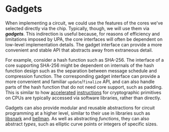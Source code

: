 # Gadgets

When implementing a circuit, we could use the features of the cores we've selected directly
via the chip. Typically, though, we will use them via ***gadgets***. This indirection is
useful because, for reasons of efficiency and limitations imposed by UPA, the core interfaces
will often be dependent on low-level implementation details. The gadget interface can provide
a more convenient and stable API that abstracts away from extraneous detail.

For example, consider a hash function such as SHA-256. The interface of a core supporting
SHA-256 might be dependent on internals of the hash function design such as the separation
between message schedule and compression function. The corresponding gadget interface can
provide a more convenient and familiar `update`/`finalize` API, and can also handle parts
of the hash function that do not need core support, such as padding. This is similar to how
[accelerated](https://software.intel.com/content/www/us/en/develop/articles/intel-sha-extensions.html)
[instructions](https://developer.arm.com/documentation/ddi0514/g/introduction/about-the-cortex-a57-processor-cryptography-engine)
for cryptographic primitives on CPUs are typically accessed via software libraries, rather
than directly.

Gadgets can also provide modular and reusable abstractions for circuit programming
at a higher level, similar to their use in libraries such as
[libsnark](https://github.com/christianlundkvist/libsnark-tutorial) and
[bellman](https://electriccoin.co/blog/bellman-zksnarks-in-rust/). As well as abstracting
*functions*, they can also abstract *types*, such as elliptic curve points or integers of
specific sizes.

